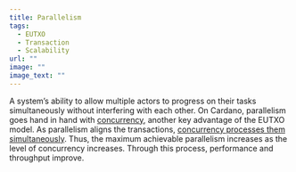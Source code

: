 ```yaml
---
title: Parallelism
tags:
  - EUTXO
  - Transaction
  - Scalability
url: ""
image: ""
image_text: ""
---
```


A system’s ability to allow multiple actors to progress on their tasks simultaneously without interfering with each other. On Cardano, parallelism goes hand in hand with [concurrency](https://www.essentialcardano.io/glossary/concurrency), another key advantage of the EUTXO model. As parallelism aligns the transactions, [concurrency processes them simultaneously](https://iohk.io/en/blog/posts/2021/09/10/concurrency-and-all-that-cardano-smart-contracts-and-the-eutxo-model/). Thus, the maximum achievable parallelism increases as the level of concurrency increases. Through this process, performance and throughput improve.

